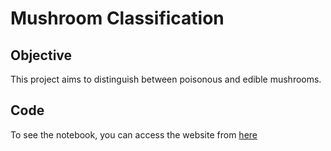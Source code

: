 # Mushroom Classification
## Objective
This project aims to distinguish between poisonous and edible mushrooms.

## Code
To see the notebook, you can access the website from [here](https://mosaabmuhammed.github.io/Mushroom-Classification/)
